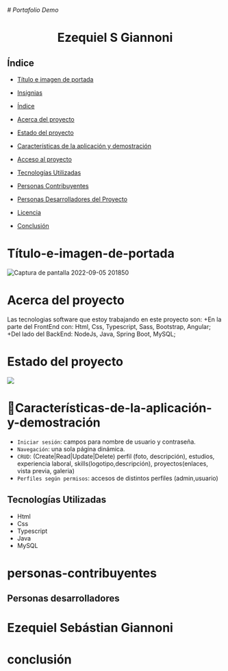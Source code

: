 <em> # Portafolio Demo </em>

<h1 align="center"> Ezequiel S Giannoni </h1>

## Índice

- [Título e imagen de portada](#Título-e-imagen-de-portada)

- [Insignias](#insignias)

- [Índice](#índice)

- [Acerca del proyecto](#acerca-del-proyecto)

- [Estado del proyecto](#estado-del-proyecto)

- [Características de la aplicación y demostración](#Características-de-la-aplicación-y-demostración)

- [Acceso al proyecto](#acceso-proyecto)

- [Tecnologías Utilizadas](#tecnologías-utilizadas)

- [Personas Contribuyentes](#personas-contribuyentes)

- [Personas Desarrolladores del Proyecto](#personas-desarrolladores)

- [Licencia](#licencia)

- [Conclusión](#conclusión)
 # Título-e-imagen-de-portada
 

 ![Captura de pantalla 2022-09-05 201850](https://user-images.githubusercontent.com/82993315/188520084-15c2db2d-39f5-45d9-aebe-04051ade2281.jpg)
 
 # Acerca del proyecto

Las tecnologias software que estoy trabajando en este proyecto son: 
+En la parte del FrontEnd con: Html, Css, Typescript, Sass, Bootstrap, Angular; 
+Del lado del BackEnd: NodeJs, Java, Spring Boot, MySQL;

# Estado del proyecto
<p align="left">
   <img src="https://img.shields.io/badge/STATUS-EN%20DESAROLLO-green">
   </p>

# :hammer:Características-de-la-aplicación-y-demostración

- `Iniciar sesión`: campos para nombre de usuario y contraseña.
- `Navegación`: una sola página dinámica.
- `CRUD`: (Create|Read|Update|Delete) perfil (foto, descripción), estudios, experiencia laboral, skills(logotipo,descripción), proyectos(enlaces, vista previa, galeria)
- `Perfiles según permisos`: accesos de distintos perfiles (admin,usuario)

## Tecnologías Utilizadas

-  Html
-  Css
-  Typescript
-  Java
-  MySQL

# personas-contribuyentes

## Personas desarrolladores

# Ezequiel Sebástian Giannoni

# conclusión
